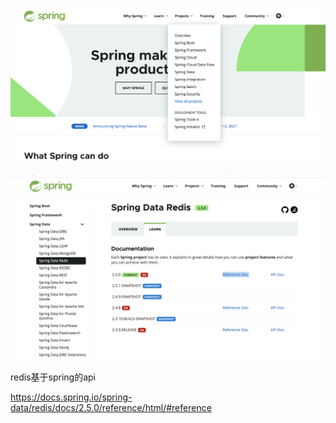 ![](https://raw.githubusercontent.com/SeaSoonKeun/Picture/main/Blog_Pic/20210430221710.png)

![](https://raw.githubusercontent.com/SeaSoonKeun/Picture/main/Blog_Pic/20210430222029.png)

redis基于spring的api

https://docs.spring.io/spring-data/redis/docs/2.5.0/reference/html/#reference

